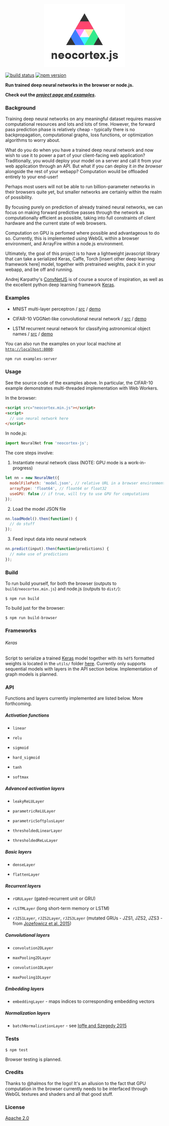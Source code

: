 <p align="center">
  <img src="examples/logo.png"/>
</p>

[![build status](https://img.shields.io/travis/scienceai/neocortex/master.svg?style=flat-square)](https://travis-ci.org/scienceai/neocortex)
[![npm version](https://img.shields.io/npm/v/neocortex-js.svg?style=flat-square)](https://www.npmjs.com/package/neocortex-js)

**Run trained deep neural networks in the browser or node.js.**

**Check out the _[project page and examples](https://scienceai.github.io/neocortex)_.**

### Background

Training deep neural networks on any meaningful dataset requires massive computational resources and lots and lots of time. However, the forward pass prediction phase is relatively cheap - typically there is no backpropagation, computational graphs, loss functions, or optimization algorithms to worry about.

What do you do when you have a trained deep neural network and now wish to use it to power a part of your client-facing web application? Traditionally, you would deploy your model on a server and call it from your web application through an API. But what if you can deploy it _in the browser_ alongside the rest of your webapp? Computation would be offloaded entirely to your end-user!

Perhaps most users will not be able to run billion-parameter networks in their browsers quite yet, but smaller networks are certainly within the realm of possibility.

By focusing purely on prediction of already trained neural networks, we can focus on making forward predictive passes through the network as computationally efficient as possible, taking into full constraints of client hardware and the current state of web browsers.

Computation on GPU is perfomed where possible and advantageous to do so. Currently, this is implemented using WebGL within a browser environment, and ArrayFire within a node.js environment.

Ultimately, the goal of this project is to have a lightweight javascript library that can take a serialized Keras, Caffe, Torch [insert other deep learning framework here] model, together with pretrained weights, pack it in your webapp, and be off and running.

Andrej Karpathy's [ConvNetJS](https://github.com/karpathy/convnetjs) is of course a source of inspiration, as well as the excellent python deep learning framework [Keras](https://github.com/fchollet/keras/).

### Examples

- MNIST multi-layer perceptron / [src](https://github.com/scienceai/neocortex/tree/master/examples/mnist_mlp) / [demo](http://scienceai.github.io/neocortex/mnist_mlp)

- CIFAR-10 VGGNet-like convolutional neural network / [src](https://github.com/scienceai/neocortex/tree/master/examples/cifar10_cnn) / [demo](http://scienceai.github.io/neocortex/cifar10_cnn)

- LSTM recurrent neural network for classifying astronomical object names / [src](https://github.com/scienceai/neocortex/tree/master/examples/astro_lstm) / [demo](http://scienceai.github.io/neocortex/astro_lstm)

You can also run the examples on your local machine at [`http://localhost:8000`](http://localhost:8000):

```sh
npm run examples-server
```


### Usage

See the source code of the examples above. In particular, the CIFAR-10 example demonstrates multi-threaded implementation with Web Workers.

In the browser:

```html
<script src="neocortex.min.js"></script>
<script>
  // use neural network here
</script>
```

In node.js:

```js
import NeuralNet from 'neocortex-js';
```

The core steps involve:

1. Instantiate neural network class (NOTE: GPU mode is a work-in-progress)

  ```js
  let nn = new NeuralNet({
    modelFilePath: 'model.json', // relative URL in a browser environment
    arrayType: 'float64', // float64 or float32
    useGPU: false // if true, will try to use GPU for computations
  });
  ```

2. Load the model JSON file

  ```js
  nn.loadModel().then(function() {
    // do stuff
  });
  ```

3. Feed input data into neural network

  ```js
  nn.predict(input).then(function(predictions) {
    // make use of predictions
  });
  ```


### Build

To run build yourself, for both the browser (outputs to `build/neocortex.min.js`) and node.js (outputs to `dist/`):

```
$ npm run build
```

To build just for the browser:

```
$ npm run build-browser
```

### Frameworks

###### Keras

Script to serialize a trained [Keras](http://keras.io/) model together with its `hdf5` formatted weights is located in the `utils/` folder [here](https://github.com/scienceai/neocortex/blob/master/utils/serialize_keras.py). Currently only supports sequential models with layers in the API section below. Implementation of graph models is planned.


### API

Functions and layers currently implemented are listed below. More forthcoming.

##### Activation functions

+ `linear`

+ `relu`

+ `sigmoid`

+ `hard_sigmoid`

+ `tanh`

+ `softmax`

##### Advanced activation layers

+ `leakyReLULayer`

+ `parametricReLULayer`

+ `parametricSoftplusLayer`

+ `thresholdedLinearLayer`

+ `thresholdedReLuLayer`

##### Basic layers

+ `denseLayer`

+ `flattenLayer`

##### Recurrent layers

+ `rGRULayer` (gated-recurrent unit or GRU)

+ `rLSTMLayer` (long short-term memory or LSTM)

+ `rJZS1Layer`, `rJZS2Layer`, `rJZS3Layer` (mutated GRUs - JZS1, JZS2, JZS3 - from [Jozefowicz et al. 2015](http://jmlr.org/proceedings/papers/v37/jozefowicz15.pdf))

##### Convolutional layers

+ `convolution2DLayer`

+ `maxPooling2DLayer`

+ `convolution1DLayer`

+ `maxPooling1DLayer`

##### Embedding layers

+ `embeddingLayer` - maps indices to corresponding embedding vectors

##### Normalization layers

+ `batchNormalizationLayer` - see [Ioffe and Szegedy 2015](http://arxiv.org/abs/1502.03167)


### Tests

```
$ npm test
```

Browser testing is planned.


### Credits

Thanks to @halmos for the logo! It's an allusion to the fact that GPU computation in the browser currently needs to be interfaced through WebGL textures and shaders and all that good stuff.


### License

[Apache 2.0](https://github.com/scienceai/neocortex/blob/master/LICENSE)
